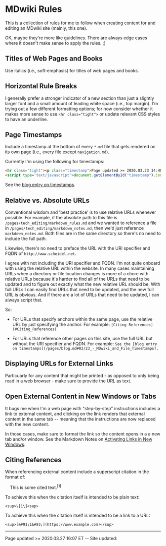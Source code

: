 # MDwiki Rules

This is a collection of rules for me to follow when creating content for and editing an MDwiki site (mainly, this one).

OK, maybe they're more like guidelines. There are always edge cases where it doesn't make sense to apply the rules. ;)

## Titles of Web Pages and Books

Use italics (i.e., soft-emphasis) for titles of web pages and books.

## Horizontal Rule Breaks

I generally prefer a stronger indicator of a new section than just a slightly larger font and a small amount of leading white space (i.e., top margin).  I'm trying out a few different formatting options; for now consider whether it makes more sense to use `<hr class="tight">` or update relevant CSS styles to have an underline.

## Page Timestamps

Include a timestamp at the bottom of every `*.md` file  that gets rendered on its own page (i.e., every file except `navigation.md`).

Currently I'm using the following for timestamps:

```HTML
<hr class="tight"><p class="timestamp">Page updated >= 2020.03.23 14:48 ET -- Site updated: <span id="timestamp"></span></p>
<script type='text/javascript'>document.getElementById("timestamp").innerHTML = Date(document.lastModified);</script>
```

See the [blog entry on timestamps](/pages/blog.md#03/23_-_MDwiki_and_File_Timestamps).

## Relative vs. Absolute URLs

Conventional wisdom and 'best practice' is to use relative URLs whenever possible. For example, if the absolute path to this file is `/pages/tech_editing/markdown_rules.md` and we wanted to reference a file in `/pages/tech_editing/markdown_notes.md`, then we'd just reference `markdown_notes.md`. Both files are in the same directory so there's no need to include the full path.

Likewise, there's no need to preface the URL with the URI specifier and FQDN of `http://www.scheidel.net`.

I agree with not including the URI specifier and FQDN.  I'm not quite onboard with using the relative URL within the website. In many cases maintaining URLs when a directory or file location changes is more of a chore with relative URLs because it's harder to find all of the URLs that need to be updated and to figure out exactly what the new relative URL should be. With full URLs I can easily find URLs that need to be updated, and the new full URL is obvious. And if there are a lot of URLs that need to be updated, I can always script that.

So:

 - For URLs that specify anchors within the same page, use the relative URL by just specifying the anchor. For example: `[Citing References](#Citing_References)`
 
 - For URLs that reference other pages on this site, use the full URL but without the URI specifier and FQDN. For example: `See the [blog entry on timestamps](/pages/blog.md#03/23_-_MDwiki_and_File_Timestamps).`

## Displaying URLs for External Links

Particuarly for any content that might be printed - as opposed to only being read in a web browser - make sure to provide the URL as text.

## Open External Content in New Windows or Tabs

It bugs me when I'm a web page with "step-by-step" instructions includes a link to external content, and clicking on the link renders that external content in the same tab -- meaning that the instructions are now replaced with the new content.

In those cases, make sure to format the link so the content opens in a a new tab and/or window.  See the Markdown Notes on [Activating Links in New Windows](/pages/tech_editing/markdown_notes.md#Activating_Links_in_New_Windows).

## Citing References

When referencing external content include a superscript citation in the format of:

&nbsp;&nbsp;&nbsp;&nbsp;This is some cited text.<sup>\[1\]</sup>

To achieve this when the citation itself is intended to be plain text:

    <sup>\[1\]<sup>
    
To achieve this when the citation itself is intended to be a link to a URL:

    <sup>[&#91;1&#93;](https://www.example.com)</sup>

<hr class="tight"><p class="timestamp">Page updated >= 2020.03.27 16:07 ET -- Site updated: <span id="timestamp"></span></p>
<script type='text/javascript'>document.getElementById("timestamp").innerHTML = Date(document.lastModified);</script>
